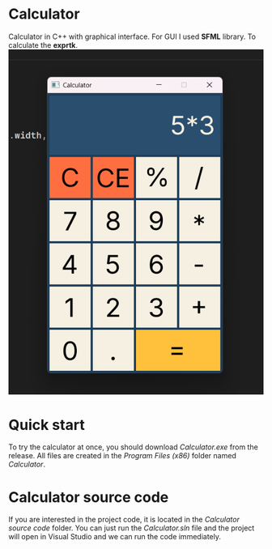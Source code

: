 # Calculator
Calculator in C++ with graphical interface. For GUI I used **SFML** library. To calculate the **exprtk**.
![Image alt](https://github.com/JustCookieCookie/Calculator/blob/main/CalculatorScreenshot.png)

# Quick start
To try the calculator at once, you should download *Calculator.exe* from the release. All files are created in the *Program Files (x86)* folder named *Calculator*.

# Calculator source code
If you are interested in the project code, it is located in the *Calculator source code* folder. You can just run the *Calculator.sln* file and the project will open in Visual Studio and we can run the code immediately.
